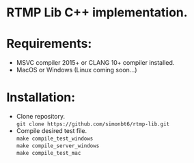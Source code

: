 # RTMP Lib C++ implementation.

# Requirements:
- MSVC compiler 2015+ or CLANG 10+ compiler installed.
- MacOS or Windows (Linux coming soon...)

# Installation:
- Clone repository.  
```git clone https://github.com/simonbt6/rtmp-lib.git```
- Compile desired test file.  
```make compile_test_windows```  
```make compile_server_windows```  
```make compile_test_mac```  